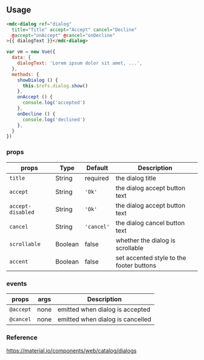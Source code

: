 ## Usage

```html
<mdc-dialog ref="dialog"
  title="Title" accept="Accept" cancel="Decline"
  @accept="onAccept" @cancel="onDecline"
>{{ dialogText }}</mdc-dialog>
```

```javascript
var vm = new Vue({
  data: {
    dialogText: 'Lorem ipsum dolor sit amet, ...',
  },
  methods: {
    showDialog () {
      this.$refs.dialog.show()
    },
    onAccept () {
      console.log('accepted')
    },
    onDecline () {
      console.log('declined')
    },
  }
})
```

### props

| props | Type | Default | Description |
|-------|------|---------|-------------|
|`title`|String| required | the dialog title |
|`accept`|String|`'Ok'`| the dialog accept button text   |
|`accept-disabled`|String|`'Ok'`| the dialog accept button text   |
|`cancel`| String| `'cancel'`| the dialog cancel button text  |
|`scrollable`| Boolean| false | whether the dialog is scrollable |
|`accent`| Boolean| false | set accented style to the footer buttons |

### events

| props   | args |  Description |
|---------|------|--------------|
|`@accept`| none | emitted when dialog is accepted   |
|`@cancel`| none | emitted when dialog is cancelled  |

### Reference

<https://material.io/components/web/catalog/dialogs>
